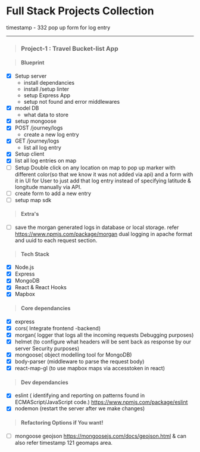 # Full Stack Projects Collection
timestamp - 332 pop up form for log entry
***

> ### Project-1 : Travel Bucket-list App

> #### Blueprint

- [x] Setup server
  -  install dependancies
  -  install /setup linter
  -  setup Express App
  -  setup not found and error middlewares
- [x] model DB
  - what data to store
- [x] setup mongoose
- [x] POST /journey/logs
  -  create a new log entry
- [x] GET /journey/logs
  -  list all log entry
- [x] Setup client
- [x] list all log entries on map
- [ ] Setup Double click on any location on map to pop up marker with different color(so that we know it was not added via api) and a form with it in UI for User to just add that log entry instead of specifying latitude & longitude manually via API.
- [ ] create form to add a new entry
- [ ] setup map sdk

> #### Extra's

- [ ] save the morgan generated logs in database or local storage.
 refer https://www.npmjs.com/package/morgan dual logging in apache format and uuid to each request section.


> #### Tech Stack

- [x] Node.js
- [x] Express
- [x] MongoDB
- [x] React & React Hooks
- [x] Mapbox

> #### Core dependancies

- [x] express
- [x] cors( Integrate frontend -backend)
- [x] morgan( logger that logs all the incoming requests Debugging purposes)
- [x] helmet (to configure what headers will be sent back as response by our server Security purposes)
- [x] mongoose( object modelling tool for MongoDB)
- [x] body-parser (middleware to parse the request body)
- [x] react-map-gl (to use mapbox maps via accesstoken in react)

> #### Dev dependancies

- [x] eslint ( identifying and reporting on patterns found in ECMAScript/JavaScript code.) https://www.npmjs.com/package/eslint
- [x] nodemon (restart the server after we make changes)

> #### Refactoring  Options if You want!

- [ ] mongoose geojson https://mongoosejs.com/docs/geojson.html
& can also refer timestamp 121 geomaps area.
